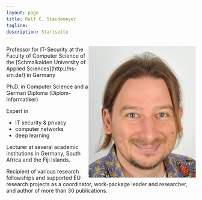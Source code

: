 ```yaml
---
layout: page
title: Ralf C. Staudemeyer
tagline:
description: Startseite
---
```


<img src="Staudemeyer350x285.png" alt="R.C.Staudemeyer" align="right">
Professor for IT-Security at the Faculty of Computer Science of the [Schmalkalden University of Applied Sciences](http://hs-sm.de/) in Germany

Ph.D. in Computer Science and a German Diploma (Diplom-Informatiker)

Expert in

* IT security & privacy
* computer networks
* deep learning

Lecturer at several academic institutions in Germany, South Africa and the Fiji Islands. 

Recipient of various research fellowships and supported EU research projects as a coordinator, work-package leader and researcher, and author of more than 30 publications.
